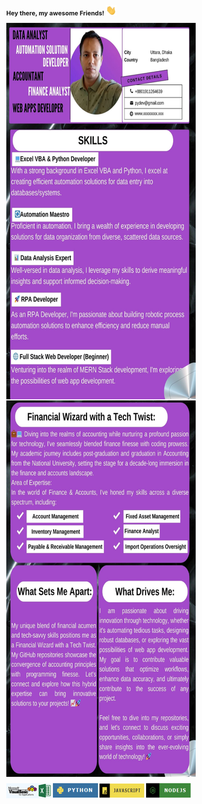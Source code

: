 ### Hey there, my awesome Friends! <img src="assets/hello.gif" width="28px" alt="hi">
<img src="assets/Profile_P1.jpg" alt="About My Self" width="1200" height="1000">
<img src="assets/Profile_P2.jpg" alt="About My Self" width="1200" height="1000">

<a href="#"><img src="assets/vbaExcelImage.PNG" alt="Excel VBA Logo" width="120" height="40"></a>
<a href="#"><img src="assets/Python Logo.PNG" alt="Python Logo" width="120" height="40"></a>
<a href="#"><img src="assets/jsImage.PNG" alt="JavaScript Logo" width="120" height="40"></a>
<a href="#"><img src="assets/NodeJs.PNG" alt="Node JS Logo" width="120" height="40"></a>


